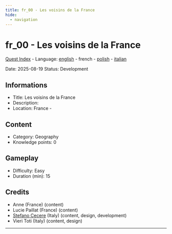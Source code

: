 ```yaml
---
title: fr_00 - Les voisins de la France
hide:
  - navigation
---
```


# fr_00 - Les voisins de la France
[Quest Index](./index.fr.md) - Language: [english](./fr_00.md) - french - [polish](./fr_00.pl.md) - [italian](./fr_00.it.md)

Date: 2025-08-19
Status: Development

## Informations

- Title: Les voisins de la France
- Description: 
- Location: France - 
## Content
- Category: Geography
- Knowledge points: 0
## Gameplay
- Difficulty: Easy
- Duration (min): 15
## Credits
- Anne (France) (content)
- Lucie Paillat (France) (content)
- [Stefano Cecere](https://stefanocecere.com) (Italy) (content, design, development)
- Vieri Toti (Italy) (content, design)

---

